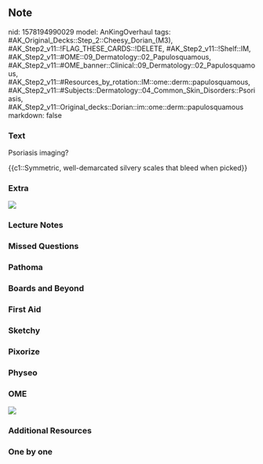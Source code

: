 ## Note
nid: 1578194990029
model: AnKingOverhaul
tags: #AK_Original_Decks::Step_2::Cheesy_Dorian_(M3), #AK_Step2_v11::!FLAG_THESE_CARDS::!DELETE, #AK_Step2_v11::!Shelf::IM, #AK_Step2_v11::#OME::09_Dermatology::02_Papulosquamous, #AK_Step2_v11::#OME_banner::Clinical::09_Dermatology::02_Papulosquamous, #AK_Step2_v11::#Resources_by_rotation::IM::ome::derm::papulosquamous, #AK_Step2_v11::#Subjects::Dermatology::04_Common_Skin_Disorders::Psoriasis, #AK_Step2_v11::Original_decks::Dorian::im::ome::derm::papulosquamous
markdown: false

### Text
Psoriasis imaging?
<div>
  {{c1::Symmetric, well-demarcated silvery scales that bleed when
  picked}}
</div>

### Extra
<div><img src="quizlet-NVWm4aj1Rtc6CPfokX0ACg_m.jpg"></div>

### Lecture Notes


### Missed Questions


### Pathoma


### Boards and Beyond


### First Aid


### Sketchy


### Pixorize


### Physeo


### OME
<div class="ome-widget">
  <a href=
  "https://onlinemeded.org/spa/dermatology/papulosquamous/acquire?ref=anki">
  <img src="_OME_AnkiFlashcards_Lesson_2.png"></a>
</div>

### Additional Resources


### One by one

